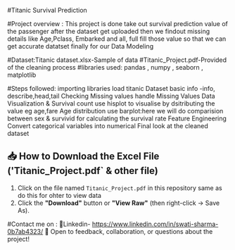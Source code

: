 #Titanic Survival Prediction

#Project overview : This project is done take out survival prediction value of the passenger after the dataset
get uploaded then we findout missing details like Age,Pclass, Embarked and all,
full fill those value so that we can get  accurate datatset  finally for our Data Modeling 

#Dataset:Titanic dataset.xlsx-Sample of data
#Titanic_Project.pdf-Provided of the cleaning process
#libraries used: pandas , numpy , seaborn , matplotlib 

#Steps followed:
importing libraries
load titanic Dataset 
basic info -info, describe,head,tail
Checking Missing values
handle Missing Values
Data Visualization & Survival count
use hisplot to visualise by dsitributing  the value eg age,fare
Age distribution 
use barplot:here we will do comparision between sex & survivid for calculating the survival rate
Feature Engineering
Convert categorical variables into numerical
Final look at the cleaned dataset

 ## 📥 How to Download the Excel File ('Titanic_Project.pdf` & other file)
1. Click on the file named `Titanic_Project.pdf` in this repository same as do this for ohter to view data
2. Click the **"Download"** button or **"View Raw"** (then right-click → Save As).

 #Contact me on :
 🔗Linkedin- https://www.linkedin.com/in/swati-sharma-0b7ab4323/
 📧 Open to feedback, collaboration, or questions about the project!
